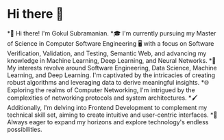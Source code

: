 # Hi there 👋

*👋 Hi there! I'm Gokul Subramanian.
*🎓 I'm currently pursuing my Master of Science in Computer Software Engineering 🖥️ with a focus on Software Verification, Validation, and Testing, Semantic Web, and advancing my knowledge in Machine Learning, Deep Learning, and Neural Networks.
*🤖 My interests revolve around Software Engineering, Data Science, Machine Learning, and Deep Learning. I'm captivated by the intricacies of creating robust algorithms and leveraging data to derive meaningful insights.
*🌐 Exploring the realms of Computer Networking, I'm intrigued by the complexities of networking protocols and system architectures.
*🖌️ Additionally, I'm delving into Frontend Development to complement my technical skill set, aiming to create intuitive and user-centric interfaces.
*🧠 Always eager to expand my horizons and explore technology's endless possibilities.
